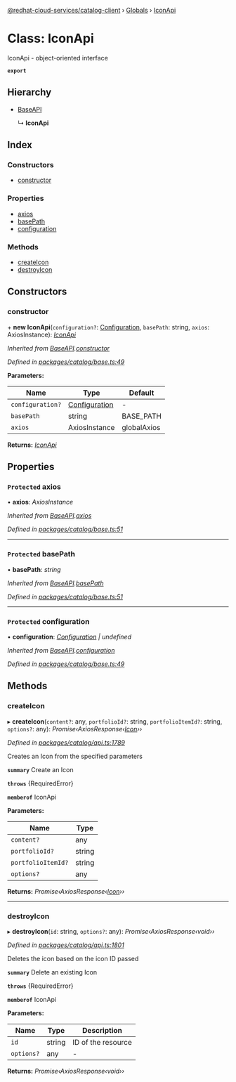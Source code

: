 [@redhat-cloud-services/catalog-client](../README.md) › [Globals](../globals.md) › [IconApi](iconapi.md)

# Class: IconApi

IconApi - object-oriented interface

**`export`** 

## Hierarchy

* [BaseAPI](baseapi.md)

  ↳ **IconApi**

## Index

### Constructors

* [constructor](iconapi.md#constructor)

### Properties

* [axios](iconapi.md#protected-axios)
* [basePath](iconapi.md#protected-basepath)
* [configuration](iconapi.md#protected-configuration)

### Methods

* [createIcon](iconapi.md#createicon)
* [destroyIcon](iconapi.md#destroyicon)

## Constructors

###  constructor

\+ **new IconApi**(`configuration?`: [Configuration](configuration.md), `basePath`: string, `axios`: AxiosInstance): *[IconApi](iconapi.md)*

*Inherited from [BaseAPI](baseapi.md).[constructor](baseapi.md#constructor)*

*Defined in [packages/catalog/base.ts:49](https://github.com/RedHatInsights/javascript-clients/blob/master/packages/catalog/base.ts#L49)*

**Parameters:**

Name | Type | Default |
------ | ------ | ------ |
`configuration?` | [Configuration](configuration.md) | - |
`basePath` | string | BASE_PATH |
`axios` | AxiosInstance | globalAxios |

**Returns:** *[IconApi](iconapi.md)*

## Properties

### `Protected` axios

• **axios**: *AxiosInstance*

*Inherited from [BaseAPI](baseapi.md).[axios](baseapi.md#protected-axios)*

*Defined in [packages/catalog/base.ts:51](https://github.com/RedHatInsights/javascript-clients/blob/master/packages/catalog/base.ts#L51)*

___

### `Protected` basePath

• **basePath**: *string*

*Inherited from [BaseAPI](baseapi.md).[basePath](baseapi.md#protected-basepath)*

*Defined in [packages/catalog/base.ts:51](https://github.com/RedHatInsights/javascript-clients/blob/master/packages/catalog/base.ts#L51)*

___

### `Protected` configuration

• **configuration**: *[Configuration](configuration.md) | undefined*

*Inherited from [BaseAPI](baseapi.md).[configuration](baseapi.md#protected-configuration)*

*Defined in [packages/catalog/base.ts:49](https://github.com/RedHatInsights/javascript-clients/blob/master/packages/catalog/base.ts#L49)*

## Methods

###  createIcon

▸ **createIcon**(`content?`: any, `portfolioId?`: string, `portfolioItemId?`: string, `options?`: any): *Promise‹AxiosResponse‹[Icon](../interfaces/icon.md)››*

*Defined in [packages/catalog/api.ts:1789](https://github.com/RedHatInsights/javascript-clients/blob/master/packages/catalog/api.ts#L1789)*

Creates an Icon from the specified parameters

**`summary`** Create an Icon

**`throws`** {RequiredError}

**`memberof`** IconApi

**Parameters:**

Name | Type |
------ | ------ |
`content?` | any |
`portfolioId?` | string |
`portfolioItemId?` | string |
`options?` | any |

**Returns:** *Promise‹AxiosResponse‹[Icon](../interfaces/icon.md)››*

___

###  destroyIcon

▸ **destroyIcon**(`id`: string, `options?`: any): *Promise‹AxiosResponse‹void››*

*Defined in [packages/catalog/api.ts:1801](https://github.com/RedHatInsights/javascript-clients/blob/master/packages/catalog/api.ts#L1801)*

Deletes the icon based on the icon ID passed

**`summary`** Delete an existing Icon

**`throws`** {RequiredError}

**`memberof`** IconApi

**Parameters:**

Name | Type | Description |
------ | ------ | ------ |
`id` | string | ID of the resource |
`options?` | any | - |

**Returns:** *Promise‹AxiosResponse‹void››*
